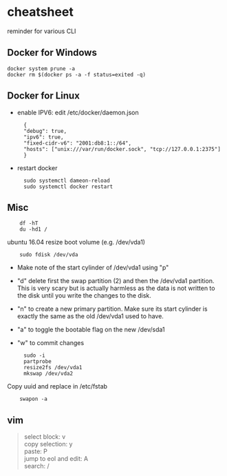 # cheatsheet
reminder for various CLI

## Docker for Windows

    docker system prune -a
    docker rm $(docker ps -a -f status=exited -q)
    
## Docker for Linux

* enable IPV6: edit /etc/docker/daemon.json

        {
        "debug": true,
        "ipv6": true,
        "fixed-cidr-v6": "2001:db8:1::/64",
        "hosts": ["unix:///var/run/docker.sock", "tcp://127.0.0.1:2375"]
        }
        
* restart docker

        sudo systemctl dameon-reload
        sudo systemctl docker restart

## Misc

        df -hT
        du -hd1 /

ubuntu 16.04 resize boot volume (e.g. /dev/vda1)

        sudo fdisk /dev/vda
        
* Make note of the start cylinder of /dev/vda1 using "p"
* "d" delete first the swap partition (2) and then the /dev/vda1 partition. This is very scary but is actually harmless as the data is not written to the disk until you write the changes to the disk.
* "n" to create a new primary partition. Make sure its start cylinder is exactly the same as the old /dev/vda1 used to have. 
* "a" to toggle the bootable flag on the new /dev/sda1
* "w" to commit changes

        sudo -i
        partprobe
        resize2fs /dev/vda1
        mkswap /dev/vda2


Copy uuid and replace in /etc/fstab
        
        
        swapon -a


## vim

> select block: v  
> copy selection: y  
> paste: P  
> jump to eol and edit: A  
> search: /  
